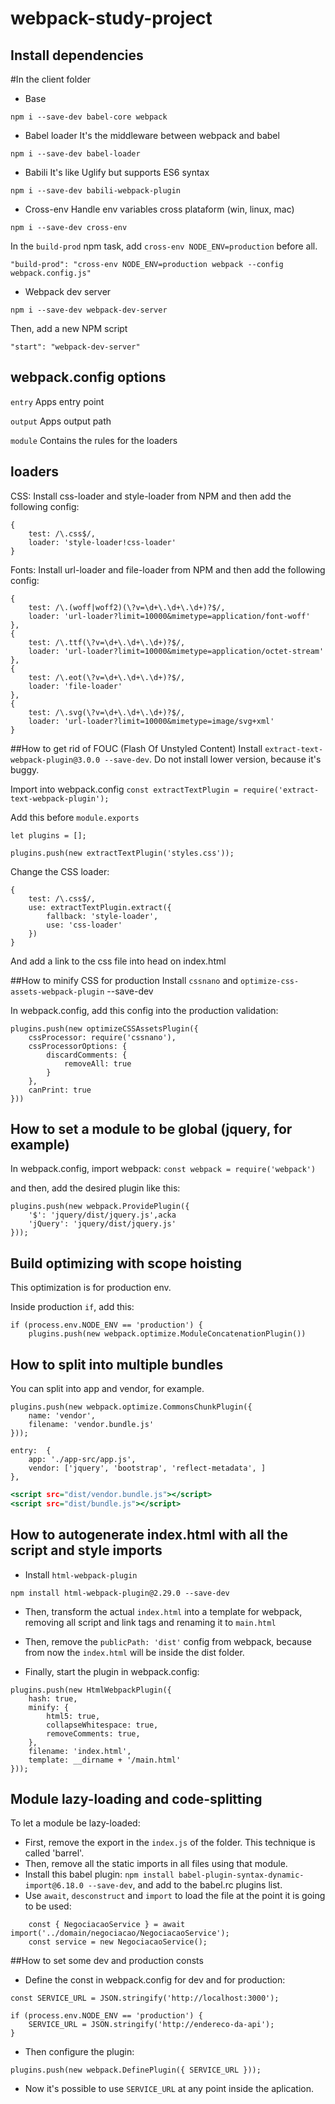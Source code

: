 # webpack-study-project

## Install dependencies

#In the client folder
* Base

`npm i --save-dev babel-core webpack`

* Babel loader
It's the middleware between webpack and babel

`npm i --save-dev babel-loader`

* Babili
It's like Uglify but supports ES6 syntax

`npm i --save-dev babili-webpack-plugin`

* Cross-env
Handle env variables cross plataform (win, linux, mac)

`npm i --save-dev cross-env`

In the `build-prod` npm task, add `cross-env NODE_ENV=production` before all.

`"build-prod": "cross-env NODE_ENV=production webpack --config webpack.config.js"` 

* Webpack dev server

`npm i --save-dev webpack-dev-server`

Then, add a new NPM script

`"start": "webpack-dev-server"`

## webpack.config options
`entry`
Apps entry point

`output`
Apps output path

`module`
Contains the rules for the loaders

## loaders

CSS:
Install css-loader and style-loader from NPM and then add the following config: 
```
{
    test: /\.css$/,
    loader: 'style-loader!css-loader'
}
```
Fonts:
Install url-loader and file-loader from NPM and then add the following config: 
```
{ 
    test: /\.(woff|woff2)(\?v=\d+\.\d+\.\d+)?$/, 
    loader: 'url-loader?limit=10000&mimetype=application/font-woff' 
},
{ 
    test: /\.ttf(\?v=\d+\.\d+\.\d+)?$/, 
    loader: 'url-loader?limit=10000&mimetype=application/octet-stream'
},
{ 
    test: /\.eot(\?v=\d+\.\d+\.\d+)?$/, 
    loader: 'file-loader' 
},
{ 
    test: /\.svg(\?v=\d+\.\d+\.\d+)?$/, 
    loader: 'url-loader?limit=10000&mimetype=image/svg+xml' 
}   
```

##How to get rid of FOUC (Flash Of Unstyled Content)
Install `extract-text-webpack-plugin@3.0.0 --save-dev`. Do not install lower version, because it's buggy.

Import into webpack.config
`const extractTextPlugin = require('extract-text-webpack-plugin');`

Add this before `module.exports`
```
let plugins = [];

plugins.push(new extractTextPlugin('styles.css'));

```

Change the CSS loader: 
```
{
    test: /\.css$/,
    use: extractTextPlugin.extract({
        fallback: 'style-loader',
        use: 'css-loader'
    })
}
```

And add a link to the css file into head on index.html

##How to minify CSS for production
Install `cssnano` and `optimize-css-assets-webpack-plugin` --save-dev

In webpack.config, add this config into the production validation: 
```
plugins.push(new optimizeCSSAssetsPlugin({
    cssProcessor: require('cssnano'),
    cssProcessorOptions: {
        discardComments: {
            removeAll: true
        }
    },
    canPrint: true 
}))
```

## How to set a module to be global (jquery, for example)

In webpack.config, import webpack: 
`const webpack = require('webpack')`

and then, add the desired plugin like this: 
```
plugins.push(new webpack.ProvidePlugin({
    '$': 'jquery/dist/jquery.js',acka
    'jQuery': 'jquery/dist/jquery.js'
}));
```

## Build optimizing with scope hoisting
This optimization is for production env. 

Inside production `if`, add this: 

```
if (process.env.NODE_ENV == 'production') {
    plugins.push(new webpack.optimize.ModuleConcatenationPlugin())

```
    
## How to split into multiple bundles
You can split into app and vendor, for example.

``` webpack.config
plugins.push(new webpack.optimize.CommonsChunkPlugin({
    name: 'vendor',
    filename: 'vendor.bundle.js'
}));
```

```
entry:  {
    app: './app-src/app.js',
    vendor: ['jquery', 'bootstrap', 'reflect-metadata', ]
},
``` 

```index.html
<script src="dist/vendor.bundle.js"></script>
<script src="dist/bundle.js"></script>
``` 

## How to autogenerate index.html with all the script and style imports
* Install `html-webpack-plugin`

`npm install html-webpack-plugin@2.29.0 --save-dev` 

* Then, transform the actual `index.html` into a template for webpack, removing all script and link tags and renaming it to `main.html`

* Then, remove the `publicPath: 'dist'` config from webpack, because from now the `index.html` will be inside the dist folder.

* Finally, start the plugin in webpack.config: 

```
plugins.push(new HtmlWebpackPlugin({
    hash: true,
    minify: {
        html5: true,
        collapseWhitespace: true,
        removeComments: true,
    },    
    filename: 'index.html',
    template: __dirname + '/main.html'
}));
```

## Module lazy-loading and code-splitting
To let a module be lazy-loaded:
* First, remove the export in the `index.js` of the folder. This technique is called 'barrel'.
* Then, remove all the static imports in all files using that module.
* Install this babel plugin: `npm install babel-plugin-syntax-dynamic-import@6.18.0 --save-dev`, and add to the babel.rc plugins list.
* Use `await`, `desconstruct` and `import` to load the file at the point it is going to be used: 
```
    const { NegociacaoService } = await import('../domain/negociacao/NegociacaoService');
    const service = new NegociacaoService();
```

##How to set some dev and production consts
* Define the const in webpack.config for dev and for production: 
```
const SERVICE_URL = JSON.stringify('http://localhost:3000');

if (process.env.NODE_ENV == 'production') {
    SERVICE_URL = JSON.stringify('http://endereco-da-api');
}
```

* Then configure the plugin: 
```
plugins.push(new webpack.DefinePlugin({ SERVICE_URL }));

``` 
* Now it's possible to use `SERVICE_URL` at any point inside the aplication.